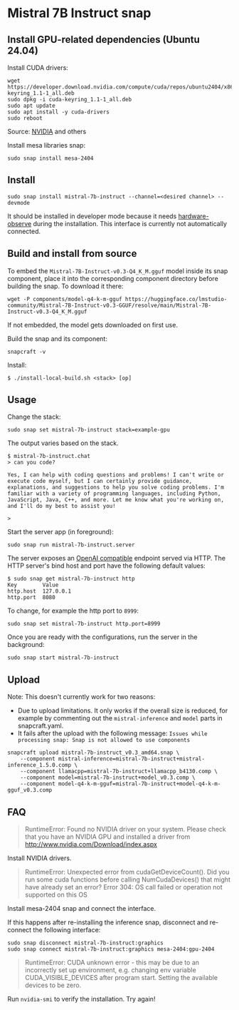# Mistral 7B Instruct snap

## Install GPU-related dependencies (Ubuntu 24.04)

Install CUDA drivers:
```shell
wget https://developer.download.nvidia.com/compute/cuda/repos/ubuntu2404/x86_64/cuda-keyring_1.1-1_all.deb
sudo dpkg -i cuda-keyring_1.1-1_all.deb
sudo apt update
sudo apt install -y cuda-drivers
sudo reboot
```
Source: [NVIDIA](https://docs.nvidia.com/cuda/cuda-installation-guide-linux/index.html#ubuntu) and others

Install mesa libraries snap:
```shell
sudo snap install mesa-2404
```

## Install
```console
sudo snap install mistral-7b-instruct --channel=<desired channel> --devmode
```

It should be installed in developer mode because it needs [hardware-observe](https://snapcraft.io/docs/hardware-observe-interface) during the installation.
This interface is currently not automatically connected.

## Build and install from source

To embed the `Mistral-7B-Instruct-v0.3-Q4_K_M.gguf` model inside its snap component, place it into the corresponding component directory before building the snap.
To download it there:
```
wget -P components/model-q4-k-m-gguf https://huggingface.co/lmstudio-community/Mistral-7B-Instruct-v0.3-GGUF/resolve/main/Mistral-7B-Instruct-v0.3-Q4_K_M.gguf 
```
If not embedded, the model gets downloaded on first use.

Build the snap and its component:
```shell
snapcraft -v
```

Install: 
```console
$ ./install-local-build.sh <stack> [op]
```

## Usage

Change the stack:
```shell
sudo snap set mistral-7b-instruct stack=example-gpu
```

The output varies based on the stack.

```console
$ mistral-7b-instruct.chat 
> can you code?

Yes, I can help with coding questions and problems! I can't write or execute code myself, but I can certainly provide guidance, explanations, and suggestions to help you solve coding problems. I'm familiar with a variety of programming languages, including Python, JavaScript, Java, C++, and more. Let me know what you're working on, and I'll do my best to assist you!

> 
```



Start the server app (in foreground):
```shell
sudo snap run mistral-7b-instruct.server
```

The server exposes an [OpenAI compatible](https://github.com/openai/openai-openapi) endpoint served via HTTP.
The HTTP server's bind host and port have the following default values:
```console
$ sudo snap get mistral-7b-instruct http
Key        Value
http.host  127.0.0.1
http.port  8080
```

To change, for example the http port to `8999`:
```shell
sudo snap set mistral-7b-instruct http.port=8999
```

Once you are ready with the configurations, run the server in the background:
```shell
sudo snap start mistral-7b-instruct
```

## Upload
Note: This doesn't currently work for two reasons:
- Due to upload limitations. It only works if the overall size is reduced, for example by commenting out the `mistral-inference` and `model` parts in snapcraft.yaml.
- It fails after the upload with the following message: `Issues while processing snap: Snap is not allowed to use components`

```console
snapcraft upload mistral-7b-instruct_v0.3_amd64.snap \
    --component mistral-inference=mistral-7b-instruct+mistral-inference_1.5.0.comp \
    --component llamacpp=mistral-7b-instruct+llamacpp_b4130.comp \
    --component model=mistral-7b-instruct+model_v0.3.comp \
    --component model-q4-k-m-gguf=mistral-7b-instruct+model-q4-k-m-gguf_v0.3.comp
```

## FAQ
> RuntimeError: Found no NVIDIA driver on your system. Please check that you have an NVIDIA GPU and installed a driver from http://www.nvidia.com/Download/index.aspx

Install NVIDIA drivers.


> RuntimeError: Unexpected error from cudaGetDeviceCount(). Did you run some cuda functions before calling NumCudaDevices() that might have already set an error? Error 304: OS call failed or operation not supported on this OS

Install mesa-2404 snap and connect the interface.

If this happens after re-installing the inference snap, disconnect and re-connect the following interface:
```shell
sudo snap disconnect mistral-7b-instruct:graphics
sudo snap connect mistral-7b-instruct:graphics mesa-2404:gpu-2404
```

> RuntimeError: CUDA unknown error - this may be due to an incorrectly set up environment, e.g. changing env variable CUDA_VISIBLE_DEVICES after program start. Setting the available devices to be zero.

Run `nvidia-smi` to verify the installation.
Try again!
